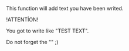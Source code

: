 This function will add text you have been writed.

!ATTENTİON!

You got to write like "TEST TEXT".

Do not forget the "" ;)
